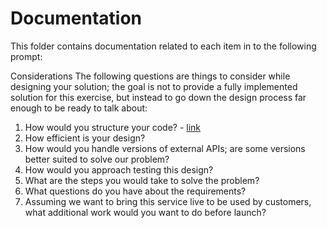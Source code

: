 # Documentation
This folder contains documentation related to each item in to the following prompt:

Considerations
The following questions are things to consider while designing your solution; the goal is not to provide a fully implemented solution for this exercise, but instead to go
down the design process far enough to be ready to talk about:
1. How would you structure your code? - [link](structure/README.md)  
2. How efficient is your design?
3. How would you handle versions of external APIs; are some versions better suited to solve our problem?
4. How would you approach testing this design?
5. What are the steps you would take to solve the problem?
6. What questions do you have about the requirements?
7. Assuming we want to bring this service live to be used by customers, what additional work would you want to do before launch?